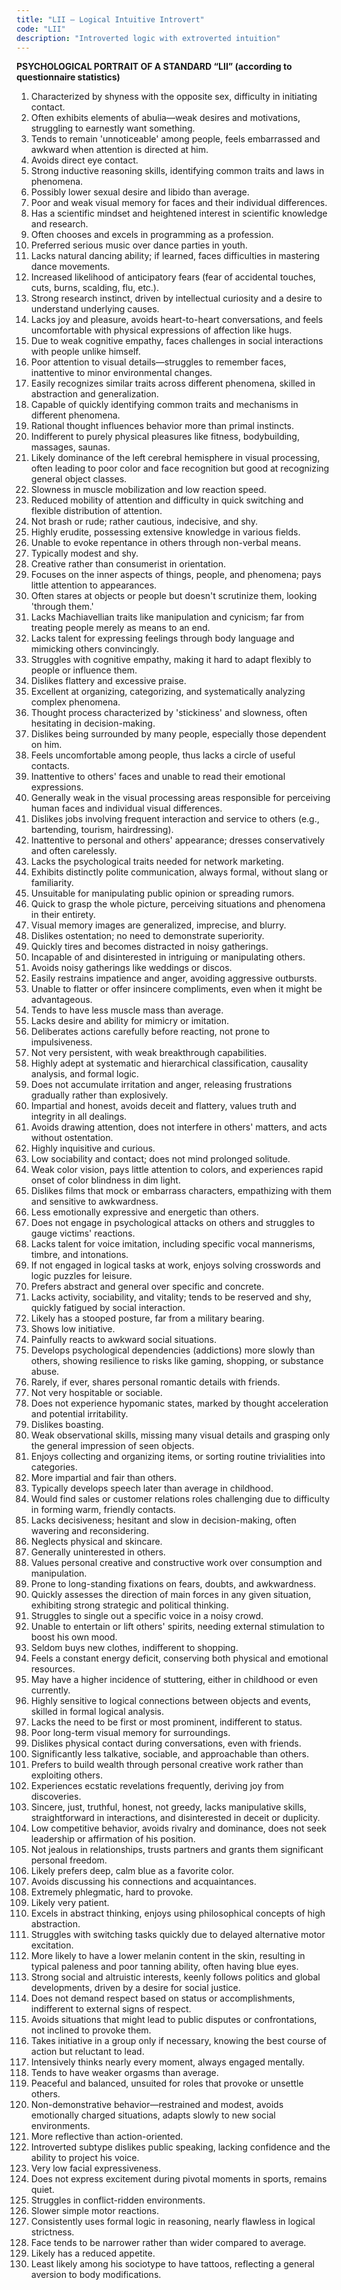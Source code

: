 ```yaml
---
title: "LII – Logical Intuitive Introvert"
code: "LII"
description: "Introverted logic with extroverted intuition"
---
```


**PSYCHOLOGICAL PORTRAIT OF A STANDARD “LII” (according to questionnaire statistics)**

1. Characterized by shyness with the opposite sex, difficulty in initiating contact.
2. Often exhibits elements of abulia—weak desires and motivations, struggling to earnestly want something.
3. Tends to remain 'unnoticeable' among people, feels embarrassed and awkward when attention is directed at him.
4. Avoids direct eye contact.
5. Strong inductive reasoning skills, identifying common traits and laws in phenomena.
6. Possibly lower sexual desire and libido than average.
7. Poor and weak visual memory for faces and their individual differences.
8. Has a scientific mindset and heightened interest in scientific knowledge and research.
9. Often chooses and excels in programming as a profession.
10. Preferred serious music over dance parties in youth.
11. Lacks natural dancing ability; if learned, faces difficulties in mastering dance movements.
12. Increased likelihood of anticipatory fears (fear of accidental touches, cuts, burns, scalding, flu, etc.).
13. Strong research instinct, driven by intellectual curiosity and a desire to understand underlying causes.
14. Lacks joy and pleasure, avoids heart-to-heart conversations, and feels uncomfortable with physical expressions of affection like hugs.
15. Due to weak cognitive empathy, faces challenges in social interactions with people unlike himself.
16. Poor attention to visual details—struggles to remember faces, inattentive to minor environmental changes.
17. Easily recognizes similar traits across different phenomena, skilled in abstraction and generalization.
18. Capable of quickly identifying common traits and mechanisms in different phenomena.
19. Rational thought influences behavior more than primal instincts.
20. Indifferent to purely physical pleasures like fitness, bodybuilding, massages, saunas.
21. Likely dominance of the left cerebral hemisphere in visual processing, often leading to poor color and face recognition but good at recognizing general object classes.
22. Slowness in muscle mobilization and low reaction speed.
23. Reduced mobility of attention and difficulty in quick switching and flexible distribution of attention.
24. Not brash or rude; rather cautious, indecisive, and shy.
25. Highly erudite, possessing extensive knowledge in various fields.
26. Unable to evoke repentance in others through non-verbal means.
27. Typically modest and shy.
28. Creative rather than consumerist in orientation.
29. Focuses on the inner aspects of things, people, and phenomena; pays little attention to appearances.
30. Often stares at objects or people but doesn't scrutinize them, looking 'through them.'
31. Lacks Machiavellian traits like manipulation and cynicism; far from treating people merely as means to an end.
32. Lacks talent for expressing feelings through body language and mimicking others convincingly.
33. Struggles with cognitive empathy, making it hard to adapt flexibly to people or influence them.
34. Dislikes flattery and excessive praise.
35. Excellent at organizing, categorizing, and systematically analyzing complex phenomena.
36. Thought process characterized by 'stickiness' and slowness, often hesitating in decision-making.
37. Dislikes being surrounded by many people, especially those dependent on him.
38. Feels uncomfortable among people, thus lacks a circle of useful contacts.
39. Inattentive to others' faces and unable to read their emotional expressions.
40. Generally weak in the visual processing areas responsible for perceiving human faces and individual visual differences.
41. Dislikes jobs involving frequent interaction and service to others (e.g., bartending, tourism, hairdressing).
42. Inattentive to personal and others' appearance; dresses conservatively and often carelessly.
43. Lacks the psychological traits needed for network marketing.
44. Exhibits distinctly polite communication, always formal, without slang or familiarity.
45. Unsuitable for manipulating public opinion or spreading rumors.
46. Quick to grasp the whole picture, perceiving situations and phenomena in their entirety.
47. Visual memory images are generalized, imprecise, and blurry.
48. Dislikes ostentation; no need to demonstrate superiority.
49. Quickly tires and becomes distracted in noisy gatherings.
50. Incapable of and disinterested in intriguing or manipulating others.
51. Avoids noisy gatherings like weddings or discos.
52. Easily restrains impatience and anger, avoiding aggressive outbursts.
53. Unable to flatter or offer insincere compliments, even when it might be advantageous.
54. Tends to have less muscle mass than average.
55. Lacks desire and ability for mimicry or imitation.
56. Deliberates actions carefully before reacting, not prone to impulsiveness.
57. Not very persistent, with weak breakthrough capabilities.
58. Highly adept at systematic and hierarchical classification, causality analysis, and formal logic.
59. Does not accumulate irritation and anger, releasing frustrations gradually rather than explosively.
60. Impartial and honest, avoids deceit and flattery, values truth and integrity in all dealings.
61. Avoids drawing attention, does not interfere in others' matters, and acts without ostentation.
62. Highly inquisitive and curious.
63. Low sociability and contact; does not mind prolonged solitude.
64. Weak color vision, pays little attention to colors, and experiences rapid onset of color blindness in dim light.
65. Dislikes films that mock or embarrass characters, empathizing with them and sensitive to awkwardness.
66. Less emotionally expressive and energetic than others.
67. Does not engage in psychological attacks on others and struggles to gauge victims' reactions.
68. Lacks talent for voice imitation, including specific vocal mannerisms, timbre, and intonations.
69. If not engaged in logical tasks at work, enjoys solving crosswords and logic puzzles for leisure.
70. Prefers abstract and general over specific and concrete.
71. Lacks activity, sociability, and vitality; tends to be reserved and shy, quickly fatigued by social interaction.
72. Likely has a stooped posture, far from a military bearing.
73. Shows low initiative.
74. Painfully reacts to awkward social situations.
75. Develops psychological dependencies (addictions) more slowly than others, showing resilience to risks like gaming, shopping, or substance abuse.
76. Rarely, if ever, shares personal romantic details with friends.
77. Not very hospitable or sociable.
78. Does not experience hypomanic states, marked by thought acceleration and potential irritability.
79. Dislikes boasting.
80. Weak observational skills, missing many visual details and grasping only the general impression of seen objects.
81. Enjoys collecting and organizing items, or sorting routine trivialities into categories.
82. More impartial and fair than others.
83. Typically develops speech later than average in childhood.
84. Would find sales or customer relations roles challenging due to difficulty in forming warm, friendly contacts.
85. Lacks decisiveness; hesitant and slow in decision-making, often wavering and reconsidering.
86. Neglects physical and skincare.
87. Generally uninterested in others.
88. Values personal creative and constructive work over consumption and manipulation.
89. Prone to long-standing fixations on fears, doubts, and awkwardness.
90. Quickly assesses the direction of main forces in any given situation, exhibiting strong strategic and political thinking.
91. Struggles to single out a specific voice in a noisy crowd.
92. Unable to entertain or lift others' spirits, needing external stimulation to boost his own mood.
93. Seldom buys new clothes, indifferent to shopping.
94. Feels a constant energy deficit, conserving both physical and emotional resources.
95. May have a higher incidence of stuttering, either in childhood or even currently.
96. Highly sensitive to logical connections between objects and events, skilled in formal logical analysis.
97. Lacks the need to be first or most prominent, indifferent to status.
98. Poor long-term visual memory for surroundings.
99. Dislikes physical contact during conversations, even with friends.
100. Significantly less talkative, sociable, and approachable than others.
101. Prefers to build wealth through personal creative work rather than exploiting others.
102. Experiences ecstatic revelations frequently, deriving joy from discoveries.
103. Sincere, just, truthful, honest, not greedy, lacks manipulative skills, straightforward in interactions, and disinterested in deceit or duplicity.
104. Low competitive behavior, avoids rivalry and dominance, does not seek leadership or affirmation of his position.
105. Not jealous in relationships, trusts partners and grants them significant personal freedom.
106. Likely prefers deep, calm blue as a favorite color.
107. Avoids discussing his connections and acquaintances.
108. Extremely phlegmatic, hard to provoke.
109. Likely very patient.
110. Excels in abstract thinking, enjoys using philosophical concepts of high abstraction.
111. Struggles with switching tasks quickly due to delayed alternative motor excitation.
112. More likely to have a lower melanin content in the skin, resulting in typical paleness and poor tanning ability, often having blue eyes.
113. Strong social and altruistic interests, keenly follows politics and global developments, driven by a desire for social justice.
114. Does not demand respect based on status or accomplishments, indifferent to external signs of respect.
115. Avoids situations that might lead to public disputes or confrontations, not inclined to provoke them.
116. Takes initiative in a group only if necessary, knowing the best course of action but reluctant to lead.
117. Intensively thinks nearly every moment, always engaged mentally.
118. Tends to have weaker orgasms than average.
119. Peaceful and balanced, unsuited for roles that provoke or unsettle others.
120. Non-demonstrative behavior—restrained and modest, avoids emotionally charged situations, adapts slowly to new social environments.
121. More reflective than action-oriented.
122. Introverted subtype dislikes public speaking, lacking confidence and the ability to project his voice.
123. Very low facial expressiveness.
124. Does not express excitement during pivotal moments in sports, remains quiet.
125. Struggles in conflict-ridden environments.
126. Slower simple motor reactions.
127. Consistently uses formal logic in reasoning, nearly flawless in logical strictness.
128. Face tends to be narrower rather than wider compared to average.
129. Likely has a reduced appetite.
130. Least likely among his sociotype to have tattoos, reflecting a general aversion to body modifications.
